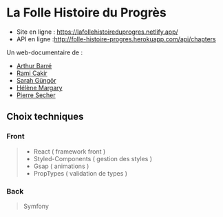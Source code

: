 # La Folle Histoire du Progrès

- Site en ligne : https://lafollehistoireduprogres.netlify.app/
- API en ligne :http://folle-histoire-progres.herokuapp.com/api/chapters

Un web-documentaire de :

- [Arthur Barré](https://github.com/ArthurBarre)
- [Rami Cakir](https://github.com/Laroki)
- [Sarah Güngör](https://github.com/shatice)
- [Hélène Margary](https://github.com/hlnmargary)
- [Pierre Secher](https://github.com/InSecker)

## Choix techniques

### Front

> - React ( framework front )
> - Styled-Components ( gestion des styles )
> - Gsap ( animations )
> - PropTypes ( validation de types )

### Back

> Symfony
